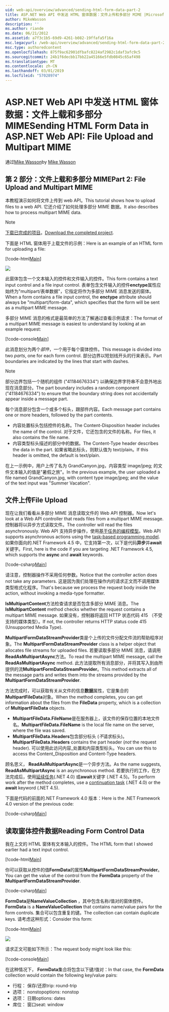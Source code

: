 ```yaml
---
uid: web-api/overview/advanced/sending-html-form-data-part-2
title: ASP.NET Web API 中发送 HTML 窗体数据：文件上传和多部分 MIME |Microsoft Docs
author: MikeWasson
description: ''
ms.author: riande
ms.date: 06/21/2012
ms.assetid: a7f3c1b5-69d9-4261-b082-19ffafa5f16a
msc.legacyurl: /web-api/overview/advanced/sending-html-form-data-part-2
msc.type: authoredcontent
ms.openlocfilehash: 875f9ac62901dfbafc8224af2982c1daf3afc9c5
ms.sourcegitcommit: 24b1f6decbb17bb22a45166e5fdb0845c65af498
ms.translationtype: MT
ms.contentlocale: zh-CN
ms.lasthandoff: 03/01/2019
ms.locfileid: "57028974"
---
```

<a name="sending-html-form-data-in-aspnet-web-api-file-upload-and-multipart-mime"></a><span data-ttu-id="7b67c-102">ASP.NET Web API 中发送 HTML 窗体数据：文件上载和多部分 MIME</span><span class="sxs-lookup"><span data-stu-id="7b67c-102">Sending HTML Form Data in ASP.NET Web API: File Upload and Multipart MIME</span></span>
====================
<span data-ttu-id="7b67c-103">通过[Mike Wasson](https://github.com/MikeWasson)</span><span class="sxs-lookup"><span data-stu-id="7b67c-103">by [Mike Wasson](https://github.com/MikeWasson)</span></span>

## <a name="part-2-file-upload-and-multipart-mime"></a><span data-ttu-id="7b67c-104">第 2 部分：文件上载和多部分 MIME</span><span class="sxs-lookup"><span data-stu-id="7b67c-104">Part 2: File Upload and Multipart MIME</span></span>

<span data-ttu-id="7b67c-105">本教程演示如何将文件上传到 web API。</span><span class="sxs-lookup"><span data-stu-id="7b67c-105">This tutorial shows how to upload files to a web API.</span></span> <span data-ttu-id="7b67c-106">它还介绍了如何处理多部分 MIME 数据。</span><span class="sxs-lookup"><span data-stu-id="7b67c-106">It also describes how to process multipart MIME data.</span></span>

> [!NOTE]
> <span data-ttu-id="7b67c-107">[下载已完成的项目](https://code.msdn.microsoft.com/ASPNET-Web-API-File-Upload-a8c0fb0d)。</span><span class="sxs-lookup"><span data-stu-id="7b67c-107">[Download the completed project](https://code.msdn.microsoft.com/ASPNET-Web-API-File-Upload-a8c0fb0d).</span></span>


<span data-ttu-id="7b67c-108">下面是 HTML 窗体用于上载文件的示例：</span><span class="sxs-lookup"><span data-stu-id="7b67c-108">Here is an example of an HTML form for uploading a file:</span></span>

[!code-html[Main](sending-html-form-data-part-2/samples/sample1.html)]

![](sending-html-form-data-part-2/_static/image1.png)

<span data-ttu-id="7b67c-109">此窗体包含一个文本输入的控件和文件输入的控件。</span><span class="sxs-lookup"><span data-stu-id="7b67c-109">This form contains a text input control and a file input control.</span></span> <span data-ttu-id="7b67c-110">表单包含文件输入的控件**enctype**属性应始终为&quot;multipart/表单数据&quot;，它指定将作为多部分 MIME 消息发送的窗体。</span><span class="sxs-lookup"><span data-stu-id="7b67c-110">When a form contains a file input control, the **enctype** attribute should always be &quot;multipart/form-data&quot;, which specifies that the form will be sent as a multipart MIME message.</span></span>

<span data-ttu-id="7b67c-111">多部分 MIME 消息的格式是最简单的方法了解通过查看示例请求：</span><span class="sxs-lookup"><span data-stu-id="7b67c-111">The format of a multipart MIME message is easiest to understand by looking at an example request:</span></span>

[!code-console[Main](sending-html-form-data-part-2/samples/sample2.cmd)]

<span data-ttu-id="7b67c-112">此消息划分为两个*部件*，一个用于每个窗体控件。</span><span class="sxs-lookup"><span data-stu-id="7b67c-112">This message is divided into two *parts*, one for each form control.</span></span> <span data-ttu-id="7b67c-113">部分边界以短划线开头的行来表示。</span><span class="sxs-lookup"><span data-stu-id="7b67c-113">Part boundaries are indicated by the lines that start with dashes.</span></span>

> [!NOTE]
> <span data-ttu-id="7b67c-114">部分边界包括一个随机的组件 (&quot;41184676334&quot;) 以确保边界字符串不会意外地出现在消息部分。</span><span class="sxs-lookup"><span data-stu-id="7b67c-114">The part boundary includes a random component (&quot;41184676334&quot;) to ensure that the boundary string does not accidentally appear inside a message part.</span></span>


<span data-ttu-id="7b67c-115">每个消息部分包含一个或多个标头，跟部件内容。</span><span class="sxs-lookup"><span data-stu-id="7b67c-115">Each message part contains one or more headers, followed by the part contents.</span></span>

- <span data-ttu-id="7b67c-116">内容处置标头包括控件的名称。</span><span class="sxs-lookup"><span data-stu-id="7b67c-116">The Content-Disposition header includes the name of the control.</span></span> <span data-ttu-id="7b67c-117">对于文件，它还包含的文件的名称。</span><span class="sxs-lookup"><span data-stu-id="7b67c-117">For files, it also contains the file name.</span></span>
- <span data-ttu-id="7b67c-118">内容类型标头描述的部分中的数据。</span><span class="sxs-lookup"><span data-stu-id="7b67c-118">The Content-Type header describes the data in the part.</span></span> <span data-ttu-id="7b67c-119">如果省略此标头，则默认值为 text/plain。</span><span class="sxs-lookup"><span data-stu-id="7b67c-119">If this header is omitted, the default is text/plain.</span></span>

<span data-ttu-id="7b67c-120">在上一示例中，用户上传了名为 GrandCanyon.jpg，内容类型 image/jpeg; 的文件文本输入的值是&quot;暑假之旅&quot;。</span><span class="sxs-lookup"><span data-stu-id="7b67c-120">In the previous example, the user uploaded a file named GrandCanyon.jpg, with content type image/jpeg; and the value of the text input was &quot;Summer Vacation&quot;.</span></span>

## <a name="file-upload"></a><span data-ttu-id="7b67c-121">文件上传</span><span class="sxs-lookup"><span data-stu-id="7b67c-121">File Upload</span></span>

<span data-ttu-id="7b67c-122">现在让我们看看从多部分 MIME 消息读取文件的 Web API 控制器。</span><span class="sxs-lookup"><span data-stu-id="7b67c-122">Now let's look at a Web API controller that reads files from a multipart MIME message.</span></span> <span data-ttu-id="7b67c-123">控制器将以异步方式读取文件。</span><span class="sxs-lookup"><span data-stu-id="7b67c-123">The controller will read the files asynchronously.</span></span> <span data-ttu-id="7b67c-124">Web API 支持异步操作，使用[基于任务的编程模型](https://msdn.microsoft.com/library/dd460693.aspx)。</span><span class="sxs-lookup"><span data-stu-id="7b67c-124">Web API supports asynchronous actions using the [task-based programming model](https://msdn.microsoft.com/library/dd460693.aspx).</span></span> <span data-ttu-id="7b67c-125">如果你面向的.NET Framework 4.5 中，它支持第一次，以下是代码**异步**并**await**关键字。</span><span class="sxs-lookup"><span data-stu-id="7b67c-125">First, here is the code if you are targeting .NET Framework 4.5, which supports the **async** and **await** keywords.</span></span>

[!code-csharp[Main](sending-html-form-data-part-2/samples/sample3.cs)]

<span data-ttu-id="7b67c-126">请注意，控制器操作不采用任何参数。</span><span class="sxs-lookup"><span data-stu-id="7b67c-126">Notice that the controller action does not take any parameters.</span></span> <span data-ttu-id="7b67c-127">这是因为我们处理在操作内的请求正文而不调用媒体类型格式化程序。</span><span class="sxs-lookup"><span data-stu-id="7b67c-127">That's because we process the request body inside the action, without invoking a media-type formatter.</span></span>

<span data-ttu-id="7b67c-128">**IsMultipartContent**方法检查请求是否包含多部分 MIME 消息。</span><span class="sxs-lookup"><span data-stu-id="7b67c-128">The **IsMultipartContent** method checks whether the request contains a multipart MIME message.</span></span> <span data-ttu-id="7b67c-129">如果没有，控制器将返回 HTTP 状态代码 415 （不受支持的媒体类型）。</span><span class="sxs-lookup"><span data-stu-id="7b67c-129">If not, the controller returns HTTP status code 415 (Unsupported Media Type).</span></span>

<span data-ttu-id="7b67c-130">**MultipartFormDataStreamProvider**类是个上传的文件分配文件流的帮助程序对象。</span><span class="sxs-lookup"><span data-stu-id="7b67c-130">The **MultipartFormDataStreamProvider** class is a helper object that allocates file streams for uploaded files.</span></span> <span data-ttu-id="7b67c-131">若要读取多部分 MIME 消息，请调用**ReadAsMultipartAsync**方法。</span><span class="sxs-lookup"><span data-stu-id="7b67c-131">To read the multipart MIME message, call the **ReadAsMultipartAsync** method.</span></span> <span data-ttu-id="7b67c-132">此方法提取所有消息部分，并将其写入到由所提供的流**MultipartFormDataStreamProvider**。</span><span class="sxs-lookup"><span data-stu-id="7b67c-132">This method extracts all of the message parts and writes them into the streams provided by the **MultipartFormDataStreamProvider**.</span></span>

<span data-ttu-id="7b67c-133">方法完成时，可以获取有关从文件的信息**数据**属性，它是集合的**MultipartFileData**对象。</span><span class="sxs-lookup"><span data-stu-id="7b67c-133">When the method completes, you can get information about the files from the **FileData** property, which is a collection of **MultipartFileData** objects.</span></span>

- <span data-ttu-id="7b67c-134">**MultipartFileData.FileName**是在服务器上，该文件的保存位置的本地文件名。</span><span class="sxs-lookup"><span data-stu-id="7b67c-134">**MultipartFileData.FileName** is the local file name on the server, where the file was saved.</span></span>
- <span data-ttu-id="7b67c-135">**MultipartFileData.Headers**包含部分标头 (*不*请求标头)。</span><span class="sxs-lookup"><span data-stu-id="7b67c-135">**MultipartFileData.Headers** contains the part header (*not* the request header).</span></span> <span data-ttu-id="7b67c-136">可以使用此访问内容\_处置和内容类型标头。</span><span class="sxs-lookup"><span data-stu-id="7b67c-136">You can use this to access the Content\_Disposition and Content-Type headers.</span></span>

<span data-ttu-id="7b67c-137">顾名思义， **ReadAsMultipartAsync**是一个异步方法。</span><span class="sxs-lookup"><span data-stu-id="7b67c-137">As the name suggests, **ReadAsMultipartAsync** is an asynchronous method.</span></span> <span data-ttu-id="7b67c-138">若要执行的工作，在方法完成后，使用[延续任务](https://msdn.microsoft.com/library/ee372288.aspx)(.NET 4.0) 或**await**关键字 (.NET 4.5)。</span><span class="sxs-lookup"><span data-stu-id="7b67c-138">To perform work after the method completes, use a [continuation task](https://msdn.microsoft.com/library/ee372288.aspx) (.NET 4.0) or the **await** keyword (.NET 4.5).</span></span>

<span data-ttu-id="7b67c-139">下面是代码的前面的.NET Framework 4.0 版本：</span><span class="sxs-lookup"><span data-stu-id="7b67c-139">Here is the .NET Framework 4.0 version of the previous code:</span></span>

[!code-csharp[Main](sending-html-form-data-part-2/samples/sample4.cs)]

## <a name="reading-form-control-data"></a><span data-ttu-id="7b67c-140">读取窗体控件数据</span><span class="sxs-lookup"><span data-stu-id="7b67c-140">Reading Form Control Data</span></span>

<span data-ttu-id="7b67c-141">我在上文的 HTML 窗体有文本输入的控件。</span><span class="sxs-lookup"><span data-stu-id="7b67c-141">The HTML form that I showed earlier had a text input control.</span></span>

[!code-html[Main](sending-html-form-data-part-2/samples/sample5.html)]

<span data-ttu-id="7b67c-142">你可以获取从控件的值**FormData**的属性**MultipartFormDataStreamProvider**。</span><span class="sxs-lookup"><span data-stu-id="7b67c-142">You can get the value of the control from the **FormData** property of the **MultipartFormDataStreamProvider**.</span></span>

[!code-csharp[Main](sending-html-form-data-part-2/samples/sample6.cs?highlight=15)]

<span data-ttu-id="7b67c-143">**FormData**是**NameValueCollection** ，其中包含名称/值对的窗体控件。</span><span class="sxs-lookup"><span data-stu-id="7b67c-143">**FormData** is a **NameValueCollection** that contains name/value pairs for the form controls.</span></span> <span data-ttu-id="7b67c-144">集合可以包含重复的键。</span><span class="sxs-lookup"><span data-stu-id="7b67c-144">The collection can contain duplicate keys.</span></span> <span data-ttu-id="7b67c-145">请考虑这种形式：</span><span class="sxs-lookup"><span data-stu-id="7b67c-145">Consider this form:</span></span>

[!code-html[Main](sending-html-form-data-part-2/samples/sample7.html)]

![](sending-html-form-data-part-2/_static/image2.png)

<span data-ttu-id="7b67c-146">请求正文可能如下所示：</span><span class="sxs-lookup"><span data-stu-id="7b67c-146">The request body might look like this:</span></span>

[!code-console[Main](sending-html-form-data-part-2/samples/sample8.cmd)]

<span data-ttu-id="7b67c-147">在这种情况下， **FormData**集合将包含以下键/值对：</span><span class="sxs-lookup"><span data-stu-id="7b67c-147">In that case, the **FormData** collection would contain the following key/value pairs:</span></span>

- <span data-ttu-id="7b67c-148">行程： 保存/还原</span><span class="sxs-lookup"><span data-stu-id="7b67c-148">trip: round-trip</span></span>
- <span data-ttu-id="7b67c-149">选项： nonstop</span><span class="sxs-lookup"><span data-stu-id="7b67c-149">options: nonstop</span></span>
- <span data-ttu-id="7b67c-150">选项： 日期</span><span class="sxs-lookup"><span data-stu-id="7b67c-150">options: dates</span></span>
- <span data-ttu-id="7b67c-151">席位： 窗口</span><span class="sxs-lookup"><span data-stu-id="7b67c-151">seat: window</span></span>
